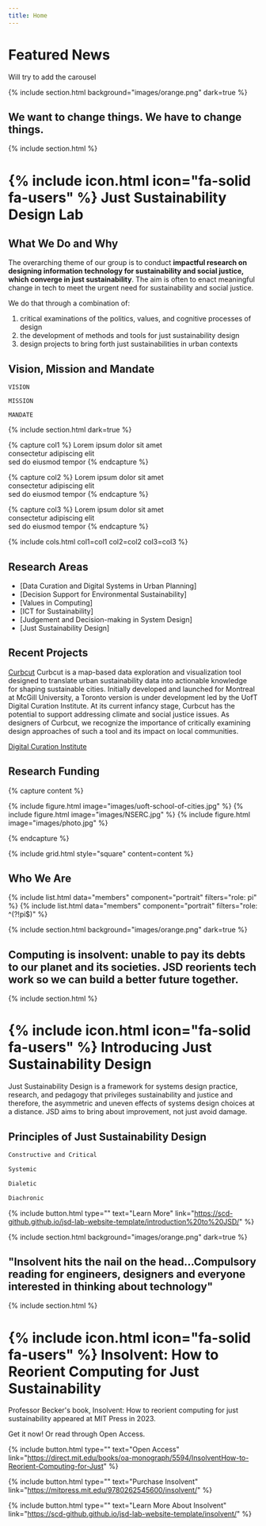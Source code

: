 ```yaml
---
title: Home
---
```


# Featured News

Will try to add the carousel 

{% include section.html background="images/orange.png" dark=true %}

## We want to change things. We have to change things.

{% include section.html %}

# {% include icon.html icon="fa-solid fa-users" %} Just Sustainability Design Lab 

## What We Do and Why

The overarching theme of our group is to conduct  **impactful research on designing information technology for sustainability and social justice, which converge in just sustainability**. The aim is often to enact meaningful change in tech to meet the urgent need for sustainability and social justice. 

We do that through a combination of:
1. critical examinations of the politics, values, and cognitive processes of design
2. the development of methods and tools for just sustainability design 
3. design projects to bring forth just sustainabilities in urban contexts



## Vision, Mission and Mandate

```
VISION
```

```
MISSION
```

```
MANDATE
```


{% include section.html dark=true %}

{% capture col1 %}
Lorem ipsum dolor sit amet  
consectetur adipiscing elit  
sed do eiusmod tempor
{% endcapture %}

{% capture col2 %}
Lorem ipsum dolor sit amet  
consectetur adipiscing elit  
sed do eiusmod tempor
{% endcapture %}

{% capture col3 %}
Lorem ipsum dolor sit amet  
consectetur adipiscing elit  
sed do eiusmod tempor
{% endcapture %}

{% include cols.html col1=col1 col2=col2 col3=col3 %}

## Research Areas

- [Data Curation and Digital Systems in Urban Planning]
- [Decision Support for Environmental Sustainability]
- [Values in Computing]
- [ICT for Sustainability]
- [Judgement and Decision-making in System Design]
- [Just Sustainability Design]


## Recent Projects
[Curbcut](https://toronto.curbcut.ca/)
Curbcut is a map-based data exploration and visualization tool designed to translate urban sustainability data into actionable knowledge for shaping sustainable cities. Initially developed and launched for Montreal at McGill University, a Toronto version is under development led by the UofT Digital Curation Institute. At its current infancy stage, Curbcut has the potential to support addressing climate and social justice issues. As designers of Curbcut, we recognize the importance of critically examining design approaches of such a tool and its impact on local communities.

[Digital Curation Institute](https://dci.ischool.utoronto.ca/)

## Research Funding

{% capture content %}

{% include figure.html image="images/uoft-school-of-cities.jpg" %}
{% include figure.html image="images/NSERC.jpg" %}
{% include figure.html image="images/photo.jpg" %}

{% endcapture %}

{% include grid.html style="square" content=content %}

## Who We Are

{% include list.html data="members" component="portrait" filters="role: pi" %}
{% include list.html data="members" component="portrait" filters="role: ^(?!pi$)" %}

{% include section.html background="images/orange.png" dark=true %}

## Computing is insolvent: unable to pay its debts to our planet and its societies. JSD reorients tech work so we can build a better future together.

{% include section.html %}

# {% include icon.html icon="fa-solid fa-users" %} Introducing Just Sustainability Design

Just Sustainability Design is a framework for systems design practice, research, and pedagogy that privileges sustainability and justice and therefore, the asymmetric and uneven effects of systems design choices at a distance. JSD aims to bring about improvement, not just avoid damage. 

## Principles of Just Sustainability Design

```sh
Constructive and Critical
```
```sh
Systemic
```
```sh
Dialetic
```
```sh
Diachronic
```

{%
  include button.html
  type=""
  text="Learn More"
  link="https://scd-github.github.io/jsd-lab-website-template/introduction%20to%20JSD/"
%}

{% include section.html background="images/orange.png" dark=true %}

## "Insolvent hits the nail on the head...Compulsory reading for engineers, designers and everyone interested in thinking about technology"

{% include section.html %}

# {% include icon.html icon="fa-solid fa-users" %} Insolvent: How to Reorient Computing for Just Sustainability


Professor Becker's book, Insolvent: How to reorient computing for just sustainability appeared at MIT Press in 2023. 

Get it now! Or read through Open Access.


{%
  include button.html
  type=""
  text="Open Access"
  link="https://direct.mit.edu/books/oa-monograph/5594/InsolventHow-to-Reorient-Computing-for-Just"
%}

{%
  include button.html
  type=""
  text="Purchase Insolvent"
  link="https://mitpress.mit.edu/9780262545600/insolvent/"
%}

{%
  include button.html
  type=""
  text="Learn More About Insolvent"
  link="https://scd-github.github.io/jsd-lab-website-template/insolvent/"
%}

